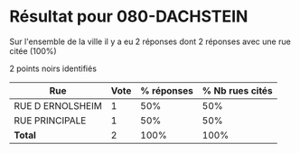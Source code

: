 # Résultat pour 080-DACHSTEIN

Sur l'ensemble de la ville il y a eu 2 réponses dont 2 réponses avec une rue citée (100%)

2 points noirs identifiés

| Rue | Vote | % réponses | % Nb rues cités|
|-----|------|------------|----------------|
| RUE D ERNOLSHEIM | 1 | 50% | 50%|
| RUE PRINCIPALE | 1 | 50% | 50%|
| **Total** | 2 | 100% | 100%|
